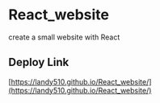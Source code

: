 # React_website
create a small website with React


## Deploy Link
[https://landy510.github.io/React_website/](https://landy510.github.io/React_website/)
